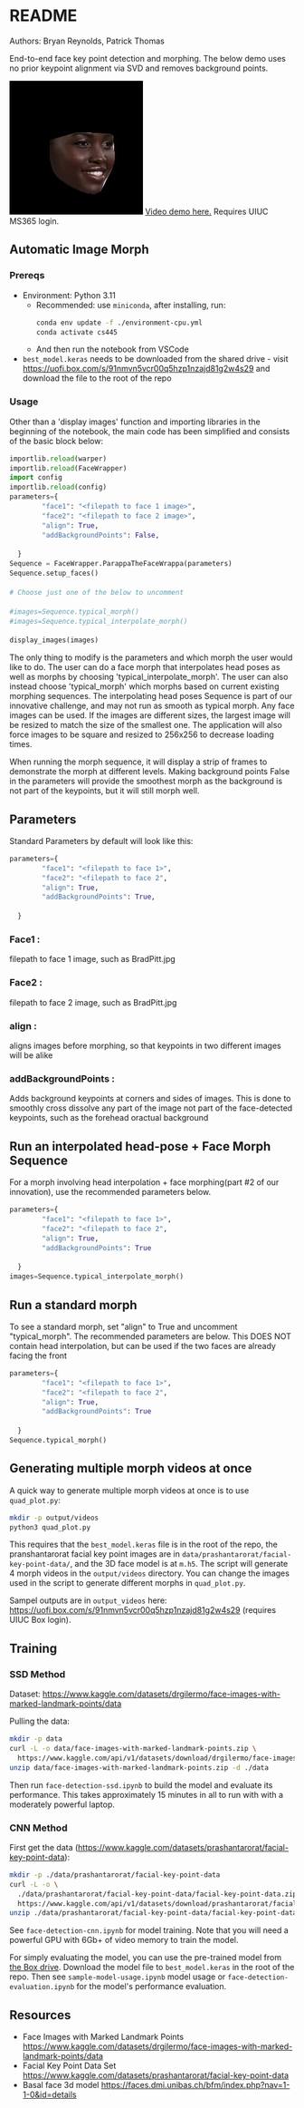 # README

Authors: Bryan Reynolds, Patrick Thomas

End-to-end face key point detection and morphing.
The below demo uses no prior keypoint alignment via SVD and removes background points.

![Demo](demo.gif) 
[Video demo here.](https://uillinoisedu-my.sharepoint.com/:v:/g/personal/pwt2_illinois_edu/EYkcQO4sUjJGj450dLeOgSsBRiT9httLjgS4H4DKeY50iA?nav=eyJyZWZlcnJhbEluZm8iOnsicmVmZXJyYWxBcHAiOiJPbmVEcml2ZUZvckJ1c2luZXNzIiwicmVmZXJyYWxBcHBQbGF0Zm9ybSI6IldlYiIsInJlZmVycmFsTW9kZSI6InZpZXciLCJyZWZlcnJhbFZpZXciOiJNeUZpbGVzTGlua0NvcHkifX0&e=TS69E4)
Requires UIUC MS365 login.

## Automatic Image Morph

### Prereqs

- Environment: Python 3.11
  - Recommended: use `miniconda`, after installing, run:
    ```sh
    conda env update -f ./environment-cpu.yml
    conda activate cs445
    ```
  - And then run the notebook from VSCode
- `best_model.keras` needs to be downloaded from the shared drive - visit
  <https://uofi.box.com/s/91nmvn5vcr00q5hzp1nzajd81g2w4s29> and download the
  file to the root of the repo

### Usage

Other than a 'display images' function and importing libraries in the beginning
of the notebook, the main code has been simplified and consists of the basic
block below:

```py
importlib.reload(warper)
importlib.reload(FaceWrapper)
import config
importlib.reload(config)
parameters={
        "face1": "<filepath to face 1 image>",
        "face2": "<filepath to face 2 image>",
        "align": True,
        "addBackgroundPoints": False,

  }
Sequence = FaceWrapper.ParappaTheFaceWrappa(parameters)
Sequence.setup_faces()

# Choose just one of the below to uncomment

#images=Sequence.typical_morph()
#images=Sequence.typical_interpolate_morph()

display_images(images)
```

The only thing to modify is the parameters and which morph the user would like
to do. The user can do a face morph that interpolates head poses as well as
morphs by choosing 'typical_interpolate_morph'. The user can also instead choose
'typical_morph' which morphs based on current existing morphing sequences. The
interpolating head poses Sequence is part of our innovative challenge, and may
not run as smooth as typical morph. Any face images can be used. If the images
are different sizes, the largest image will be resized to match the size of the
smallest one. The application will also force images to be square and resized to
256x256 to decrease loading times.

When running the morph sequence, it will display a strip of frames to
demonstrate the morph at different levels. Making background points False in the
parameters will provide the smoothest morph as the background is not part of the
keypoints, but it will still morph well.

## Parameters

Standard Parameters by default will look like this:

```py
parameters={
        "face1": "<filepath to face 1>",
        "face2": "<filepath to face 2",
        "align": True,
        "addBackgroundPoints": True,

  }
```

### Face1 :

filepath to face 1 image, such as BradPitt.jpg

### Face2 :

filepath to face 2 image, such as BradPitt.jpg

### align :

aligns images before morphing, so that keypoints in two different images will be
alike

### addBackgroundPoints :

Adds background keypoints at corners and sides of images. This is done to
smoothly cross dissolve any part of the image not part of the face-detected
keypoints, such as the forehead oractual background

## Run an interpolated head-pose + Face Morph Sequence

For a morph involving head interpolation + face morphing(part #2 of our
innovation), use the recommended parameters below.

```py
parameters={
        "face1": "<filepath to face 1>",
        "face2": "<filepath to face 2",
        "align": True,
        "addBackgroundPoints": True

  }
images=Sequence.typical_interpolate_morph()
```

## Run a standard morph

To see a standard morph, set "align" to True and uncomment "typical_morph". The
recommended parameters are below. This DOES NOT contain head interpolation, but
can be used if the two faces are already facing the front

```py
parameters={
        "face1": "<filepath to face 1>",
        "face2": "<filepath to face 2",
        "align": True,
        "addBackgroundPoints": True

  }
Sequence.typical_morph()
```

## Generating multiple morph videos at once

A quick way to generate multiple morph videos at once is to use `quad_plot.py`:

```sh
mkdir -p output/videos
python3 quad_plot.py
```

This requires that the `best_model.keras` file is in the root of the repo, the
pranshantarorat facial key point images are in
`data/prashantarorat/facial-key-point-data/`, and the 3D face model is at
`m.h5`. The script will generate 4 morph videos in the `output/videos`
directory. You can change the images used in the script to generate different
morphs in `quad_plot.py`.

Sampel outputs are in `output_videos` here:
<https://uofi.box.com/s/91nmvn5vcr00q5hzp1nzajd81g2w4s29> (requires UIUC Box
login).

## Training

### SSD Method

Dataset:
<https://www.kaggle.com/datasets/drgilermo/face-images-with-marked-landmark-points/data>

Pulling the data:

```sh
mkdir -p data
curl -L -o data/face-images-with-marked-landmark-points.zip \
  https://www.kaggle.com/api/v1/datasets/download/drgilermo/face-images-with-marked-landmark-points
unzip data/face-images-with-marked-landmark-points.zip -d ./data
```

Then run `face-detection-ssd.ipynb` to build the model and evaluate its
performance. This takes approximately 15 minutes in all to run with with a
moderately powerful laptop.

### CNN Method

First get the data
(<https://www.kaggle.com/datasets/prashantarorat/facial-key-point-data>):

```sh
mkdir -p ./data/prashantarorat/facial-key-point-data
curl -L -o \
  ./data/prashantarorat/facial-key-point-data/facial-key-point-data.zip \
  https://www.kaggle.com/api/v1/datasets/download/prashantarorat/facial-key-point-data
unzip ./data/prashantarorat/facial-key-point-data/facial-key-point-data.zip -d ./data/prashantarorat/facial-key-point-data
```

See `face-detection-cnn.ipynb` for model training. Note that you will need a
powerful GPU with 6Gb+ of video memory to train the model.

For simply evaluating the model, you can use the pre-trained model from
[the Box drive](https://uofi.box.com/s/91nmvn5vcr00q5hzp1nzajd81g2w4s29).
Download the model file to `best_model.keras` in the root of the repo. Then see
`sample-model-usage.ipynb` model usage or `face-detection-evaluation.ipynb` for
the model's performance evaluation.

## Resources

- Face Images with Marked Landmark Points
  <https://www.kaggle.com/datasets/drgilermo/face-images-with-marked-landmark-points/data>
- Facial Key Point Data Set
  <https://www.kaggle.com/datasets/prashantarorat/facial-key-point-data>
- Basal face 3d model
  <https://faces.dmi.unibas.ch/bfm/index.php?nav=1-1-0&id=details>

<!-- - Large Scale CelebA Dataset <https://mmlab.ie.cuhk.edu.hk/projects/CelebA.html> -- unused -->
